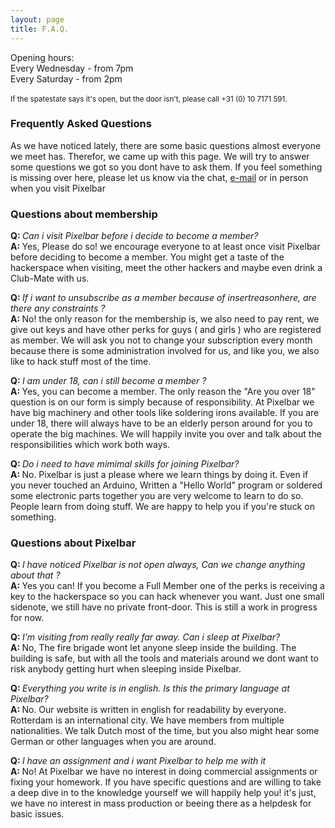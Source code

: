 ```yaml
---
layout: page
title: F.A.Q.
---
```


<p class="message">
  Opening hours: <br /> Every Wednesday - from 7pm <br /> Every Saturday - from 2pm <br /><br /><small>If the spatestate says it's open, but the door isn't, please call +31 (0) 10 7171 591.</small>
</p>

### Frequently Asked Questions

As we have noticed lately, there are some basic questions almost everyone we meet has. Therefor, we came up with this page. We will try to answer some questions we got so you dont have to ask them. If you feel something is missing over here, please let us know via the chat, <a href="mailto:bestuur@pixelbar.nl">e-mail</a> or in person when you visit Pixelbar

### Questions about membership

<b>Q: </b><i>Can i visit Pixelbar before i decide to become a member?</i><br />
<b>A: </b>Yes, Please do so! we encourage everyone to at least once visit Pixelbar before deciding to become a member. You might get a taste of the hackerspace when visiting, meet the other hackers and maybe even drink a Club-Mate with us.

<b>Q: </b><i>If i want to unsubscribe as a member because of $insert reason here$, are there any constraints ?</i><br />
<b>A: </b>No! the only reason for the membership is, we also need to pay rent, we give out keys and have other perks for guys ( and girls ) who are registered as member. We will ask you not to change your subscription every month because there is some administration involved for us, and like you, we also like to hack stuff most of the time.

<b>Q: </b><i>I am under 18, can i still become a member ?</i><br />
<b>A: </b>Yes, you can become a member. The only reason the "Are you over 18" question is on our form is simply because of responsibility. At Pixelbar we have big machinery and other tools like soldering irons available. If you are under 18, there will always have to be an elderly person around for you to operate the big machines. We will happily invite you over and talk about the responsibilities which work both ways.

<b>Q: </b><i>Do i need to have mimimal skills for joining Pixelbar?</i><br />
<b>A: </b>No. Pixelbar is just a please where we learn things by doing it. Even if you never touched an Arduino, Written a "Hello World" program or soldered some electronic parts together you are very welcome to learn to do so. People learn from doing stuff. We are happy to help you if you're stuck on something.

### Questions about Pixelbar

<b>Q: </b><i>I have noticed Pixelbar is not open always, Can we change anything about that ?</i><br />
<b>A: </b>Yes you can! If you become a Full Member one of the perks is receiving a key to the hackerspace so you can hack whenever you want. Just one small sidenote, we still have no private front-door. This is still a work in progress for now.

<b>Q: </b><i>I'm visiting from really really far away. Can i sleep at Pixelbar?</i><br />
<b>A: </b>No, The fire brigade wont let anyone sleep inside the building. The building is safe, but with all the tools and materials around we dont want to risk anybody getting hurt when sleeping inside Pixelbar.

<b>Q: </b><i>Everything you write is in english. Is this the primary language at Pixelbar?</i><br />
<b>A: </b>No. Our website is written in english for readability by everyone. Rotterdam is an international city. We have members from multiple nationalities. We talk Dutch most of the time, but you also might hear some German or other languages when you are around.

<b>Q: </b><i>I have an assignment and i want Pixelbar to help me with it</i><br />
<b>A: </b>No! At Pixelbar we have no interest in doing commercial assignments or fixing your homework. If you have specific questions and are willing to take a deep dive in to the knowledge yourself we will happily help you! it's just, we have no interest in mass production or beeing there as a helpdesk for basic issues.
 
